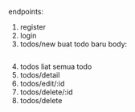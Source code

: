 endpoints:
1. register
2. login
3. todos/new buat todo baru
body:
```json

```

4. todos liat semua todo
5. todos/detail
6. todos/edit/:id
7. todos/delete/:id
8. todos/delete
